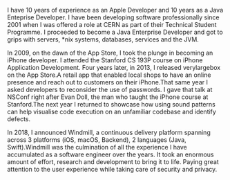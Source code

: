 I have 10 years of experience as an Apple Developer and 10 years as a Java Enteprise Developer. I have been developing software professionally since 2001 when I was offered a role at CERN as part of their Technical Student Programme. I proceeded to become a Java Enterprise Developer and got to grips with servers, *nix systems, databases, services and the JVM.

In 2009, on the dawn of the App Store, I took the plunge in becoming an iPhone developer. I attended the Stanford CS 193P course on iPhone Application Development. Four years later, in 2013, I released verylargebox on the App Store.A retail app that enabled local shops to have an online presence and reach out to customers on their iPhone.That same year I asked developers to reconsider the use of passwords. I gave that talk at NSConf right after Evan Doll, the man who taught the iPhone course at Stanford.The next year I returned to showcase how using sound patterns can help visualise code execution on an unfamiliar codebase and identify defects.

In 2018, I announced Windmill, a continuous delivery platform spanning across 3 platforms (iOS, macOS, Backend), 2 languages (Java, Swift).Windmill was the culmination of all the experience I have accumulated as a software engineer over the years. It took an enormous amount of effort, research and development to bring it to life. Paying great attention to the user experience while taking care of security and privacy.
